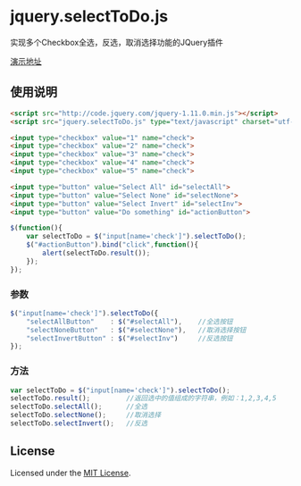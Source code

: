# jquery.selectToDo.js

实现多个Checkbox全选，反选，取消选择功能的JQuery插件

[演示地址](http://elrichuang.github.io/jquery.selectToDo.js/example.html)

## 使用说明

```html
<script src="http://code.jquery.com/jquery-1.11.0.min.js"></script>
<script src="jquery.selectToDo.js" type="text/javascript" charset="utf-8"></script>
```
```html
<input type="checkbox" value="1" name="check">
<input type="checkbox" value="2" name="check">
<input type="checkbox" value="3" name="check">
<input type="checkbox" value="4" name="check">
<input type="checkbox" value="5" name="check">

<input type="button" value="Select All" id="selectAll">
<input type="button" value="Select None" id="selectNone">
<input type="button" value="Select Invert" id="selectInv">
<input type="button" value="Do something" id="actionButton">
```

```js
$(function(){
	var selectToDo = $("input[name='check']").selectToDo();
	$("#actionButton").bind("click",function(){
		alert(selectToDo.result());
	});
});
```

### 参数

```js
$("input[name='check']").selectToDo({
	"selectAllButton"    : $("#selectAll"),    //全选按钮
	"selectNoneButton"   : $("#selectNone"),   //取消选择按钮
	"selectInvertButton" : $("#selectInv")     //反选按钮
});
```

### 方法

```js
var selectToDo = $("input[name='check']").selectToDo();
selectToDo.result();         //返回选中的值组成的字符串，例如：1,2,3,4,5
selectToDo.selectAll();      //全选
selectToDo.selectNone();     //取消选择
selectToDo.selectInvert();   //反选
```

## License

Licensed under the [MIT License](http://www.opensource.org/licenses/mit-license.php).